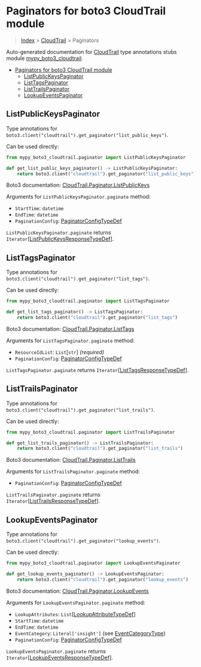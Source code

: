 # Paginators for boto3 CloudTrail module

> [Index](..) > [CloudTrail](.) > Paginators

Auto-generated documentation for
[CloudTrail](https://boto3.amazonaws.com/v1/documentation/api/1.17.75/reference/services/cloudtrail.html#CloudTrail)
type annotations stubs module
[mypy_boto3_cloudtrail](https://pypi.org/project/mypy-boto3-cloudtrail/).

- [Paginators for boto3 CloudTrail module](#paginators-for-boto3-cloudtrail-module)
  - [ListPublicKeysPaginator](#listpublickeyspaginator)
  - [ListTagsPaginator](#listtagspaginator)
  - [ListTrailsPaginator](#listtrailspaginator)
  - [LookupEventsPaginator](#lookupeventspaginator)

## ListPublicKeysPaginator

Type annotations for
`boto3.client("cloudtrail").get_paginator("list_public_keys")`.

Can be used directly:

```python
from mypy_boto3_cloudtrail.paginator import ListPublicKeysPaginator

def get_list_public_keys_paginator() -> ListPublicKeysPaginator:
    return boto3.client("cloudtrail").get_paginator("list_public_keys")
```

Boto3 documentation:
[CloudTrail.Paginator.ListPublicKeys](https://boto3.amazonaws.com/v1/documentation/api/1.17.75/reference/services/cloudtrail.html#CloudTrail.Paginator.ListPublicKeys)

Arguments for `ListPublicKeysPaginator.paginate` method:

- `StartTime`: `datetime`
- `EndTime`: `datetime`
- `PaginationConfig`:
  [PaginatorConfigTypeDef](./type_defs.md#paginatorconfigtypedef)

`ListPublicKeysPaginator.paginate` returns
`Iterator`\[[ListPublicKeysResponseTypeDef](./type_defs.md#listpublickeysresponsetypedef)\].

## ListTagsPaginator

Type annotations for `boto3.client("cloudtrail").get_paginator("list_tags")`.

Can be used directly:

```python
from mypy_boto3_cloudtrail.paginator import ListTagsPaginator

def get_list_tags_paginator() -> ListTagsPaginator:
    return boto3.client("cloudtrail").get_paginator("list_tags")
```

Boto3 documentation:
[CloudTrail.Paginator.ListTags](https://boto3.amazonaws.com/v1/documentation/api/1.17.75/reference/services/cloudtrail.html#CloudTrail.Paginator.ListTags)

Arguments for `ListTagsPaginator.paginate` method:

- `ResourceIdList`: `List`\[`str`\] *(required)*
- `PaginationConfig`:
  [PaginatorConfigTypeDef](./type_defs.md#paginatorconfigtypedef)

`ListTagsPaginator.paginate` returns
`Iterator`\[[ListTagsResponseTypeDef](./type_defs.md#listtagsresponsetypedef)\].

## ListTrailsPaginator

Type annotations for `boto3.client("cloudtrail").get_paginator("list_trails")`.

Can be used directly:

```python
from mypy_boto3_cloudtrail.paginator import ListTrailsPaginator

def get_list_trails_paginator() -> ListTrailsPaginator:
    return boto3.client("cloudtrail").get_paginator("list_trails")
```

Boto3 documentation:
[CloudTrail.Paginator.ListTrails](https://boto3.amazonaws.com/v1/documentation/api/1.17.75/reference/services/cloudtrail.html#CloudTrail.Paginator.ListTrails)

Arguments for `ListTrailsPaginator.paginate` method:

- `PaginationConfig`:
  [PaginatorConfigTypeDef](./type_defs.md#paginatorconfigtypedef)

`ListTrailsPaginator.paginate` returns
`Iterator`\[[ListTrailsResponseTypeDef](./type_defs.md#listtrailsresponsetypedef)\].

## LookupEventsPaginator

Type annotations for
`boto3.client("cloudtrail").get_paginator("lookup_events")`.

Can be used directly:

```python
from mypy_boto3_cloudtrail.paginator import LookupEventsPaginator

def get_lookup_events_paginator() -> LookupEventsPaginator:
    return boto3.client("cloudtrail").get_paginator("lookup_events")
```

Boto3 documentation:
[CloudTrail.Paginator.LookupEvents](https://boto3.amazonaws.com/v1/documentation/api/1.17.75/reference/services/cloudtrail.html#CloudTrail.Paginator.LookupEvents)

Arguments for `LookupEventsPaginator.paginate` method:

- `LookupAttributes`:
  `List`\[[LookupAttributeTypeDef](./type_defs.md#lookupattributetypedef)\]
- `StartTime`: `datetime`
- `EndTime`: `datetime`
- `EventCategory`: `Literal['insight']` (see
  [EventCategoryType](./literals.md#eventcategorytype))
- `PaginationConfig`:
  [PaginatorConfigTypeDef](./type_defs.md#paginatorconfigtypedef)

`LookupEventsPaginator.paginate` returns
`Iterator`\[[LookupEventsResponseTypeDef](./type_defs.md#lookupeventsresponsetypedef)\].

